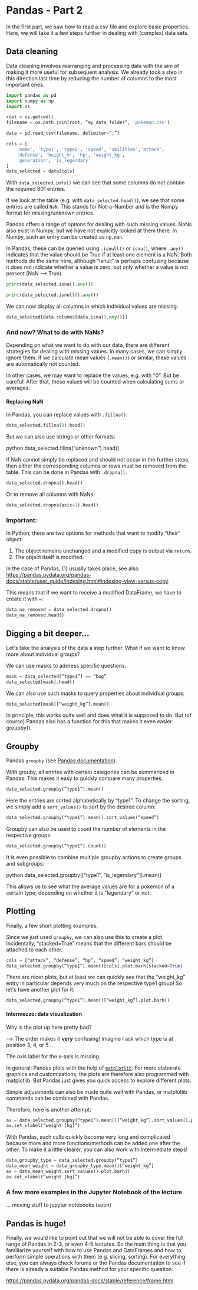 # Pandas - Part 2

In the first part, we saw how to read a.csv file and explore basic properties. Here, we will take it a few steps further in dealing with (complex) data sets.

## Data cleaning

Data cleaning involves rearranging and processing data with the aim of making it more useful for subsequent analysis. We already took a step in this direction last time by reducing the number of columns to the most important ones.

```python
import pandas as pd
import numpy as np
import os

root = os.getcwd()
filename = os.path.join(root, “my_data_folder”, 'pokemon.csv')

data = pd.read_csv(filename, delimiter=“,”)

cols = [
    'name', 'type1', 'type2', 'speed', 'abilities','attack',
    'defense', 'height_m', 'hp', 'weight_kg',
    'generation', 'is_legendary'
]
data_selected = data[cols]
```

With `data_selected.info()` we can see that some columns do not contain the required 801 entries.

If we look at the table (e.g. with `data_selected.head()`), we see that some entries are called `NaN`. This stands for Not-a-Number and is the Numpy format for missing/unknown entries. 

Pandas offers a range of options for dealing with such missing values. NaNs also exist in Numpy, but we have not explicitly looked at them there. In Numpy, such an entry can be created as `np.nan`.

In Pandas, these can be queried using `.isnull()` or `isna()`, where `.any()` indicates that the value should be True if at least one element is a NaN. Both methods do the same here, although “isnull” is perhaps confusing because it does not indicate whether a value is zero, but only whether a value is not present (NaN --> True).

```python
print(data_selected.isna().any())

print(data_selected.isnull().any())
```

We can now display all columns in which individual values are missing:

```python
data_selected[data.columns[data.isna().any()]]
```

### And now? What to do with NaNs?

Depending on what we want to do with our data, there are different strategies for dealing with missing values. In many cases, we can simply ignore them. If we calculate mean values (`.mean()`) or similar, these values are automatically not counted.

In other cases, we may want to replace the values, e.g. with “0”. But be careful! After that, these values will be counted when calculating sums or averages.

#### Replacing NaN

In Pandas, you can replace values with `.fillna()`:

```python
data_selected.fillna(0).head()
```

But we can also use strings or other formats:

python
data_selected.fillna(“unknown”).head()

If NaN cannot simply be replaced and should not occur in the further steps, then either the corresponding columns or rows must be removed from the table. This can be done in Pandas with `.dropna()`.

```python
data_selected.dropna().head()
```

Or to remove all columns with NaNs:

```python
data_selected.dropna(axis=1).head()
```

### Important:

In Python, there are two options for methods that want to modify “their” object:

1) The object remains unchanged and a modified copy is output via `return`.
2) The object itself is modified.

In the case of Pandas, (1) usually takes place, see also https://pandas.pydata.org/pandas-docs/stable/user_guide/indexing.html#indexing-view-versus-copy.

This means that if we want to receive a modified DataFrame, we have to create it with `=`:

```python
data_na_removed = data_selected.dropna()
data_na_removed.head()
```

## Digging a bit deeper...

Let's take the analysis of the data a step further. What if we want to know more about individual groups?

We can use masks to address specific questions:

```python
mask = data_selected[“type1”] == “bug”
data_selected[mask].head()
```

We can also use such masks to query properties about individual groups:

```python
data_selected[mask][“weight_kg”].mean()
```

In principle, this works quite well and does what it is supposed to do. But (of course) Pandas also has a function for this that makes it even easier: groupby().

## Groupby

Pandas `groupby` (see [Pandas documentation](https://pandas.pydata.org/pandas-docs/stable/reference/api/pandas.DataFrame.groupby.html)).

With grouby, all entries with certain categories can be summarized in Pandas. This makes it easy to quickly compare many properties.

```python
data_selected.groupby(“type1”).mean()
```

Here the entries are sorted alphabetically by “type1”. To change the sorting, we simply add a `sort_values()` to sort by the desired column:

```python
data_selected.groupby(“type1”).mean().sort_values(“speed”)
```

Groupby can also be used to count the number of elements in the respective groups:

```python
data_selected.groupby(“type1”).count()
```

It is even possible to combine multiple groupby actions to create groups and subgroups:

python
data_selected.groupby([“type1”, “is_legendary”]).mean()

This allows us to see what the average values are for a pokemon of a certain type, depending on whether it is “legendary” or not.



## Plotting

Finally, a few short plotting examples.

Since we just used `groupby`, we can also use this to create a plot. Incidentally, “stacked=True” means that the different bars should be attached to each other.

```python
cols = [“attack”, “defense”, “hp”, “speed”, “weight_kg”]
data_selected.groupby(“type1”).mean()[cols].plot.barh(stacked=True)
```

There are nicer plots, but at least we can quickly see that the “weight_kg” entry in particular depends very much on the respective type1 group! So let's have another plot for it:

```python
data_selected.groupby(“type1”).mean()[“weight_kg”].plot.barh()
```

#### Intermezzo: data visualization

Why is the plot up here pretty bad?

--> The order makes it **very** confusing! Imagine I ask which type is at position 3, 4, or 5...

The axis label for the x-axis is missing.

In general: Pandas plots with the help of [`matplotlib`](https://matplotlib.org/). For more elaborate graphics and customizations, the plots are therefore also programmed with matplotlib. But Pandas just gives you quick access to explore different plots.

Simple adjustments can also be made quite well with Pandas, or matplotlib commands can be combined with Pandas.

Therefore, here is another attempt:

```python
ax = data_selected.groupby(“type1”).mean()[“weight_kg”].sort_values().plot.barh()
ax.set_xlabel(“weight [kg]”)
```

With Pandas, such calls quickly become very long and complicated because more and more functions/methods can be added one after the other. To make it a little clearer, you can also work with intermediate steps!

```python
data_groupby_type = data_selected.groupby(“type1”)
data_mean_weight = data_groupby_type.mean()[“weight_kg”]
ax = data_mean_weight.sort_values().plot.barh()
ax.set_xlabel(“weight [kg]”)
```



### A few more examples in the Jupyter Notebook of the lecture

... moving stuff to jupyter notebooks (soon)



## Pandas is huge!

Finally, we would like to point out that we will not be able to cover the full range of Pandas in 2-3, or even 4-5 lectures. So the main thing is that you familiarize yourself with how to use Pandas and DataFrames and how to perform simple operations with them (e.g. slicing, sorting). For everything else, you can always check forums or the Pandas documentation to see if there is already a suitable Pandas method for your specific question:

https://pandas.pydata.org/pandas-docs/stable/reference/frame.html